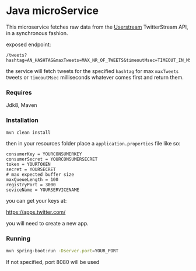 
# Java microService

This microservice fetches raw data from the [Userstream]("https://userstream.twitter.com") TwitterStream API, in a synchronous fashion.

exposed endpoint: 
```
/tweets?hashtag=AN_HASHTAG&maxTweets=MAX_NR_OF_TWEETS&timeoutMsec=TIMEOUT_IN_MSEC
```

the service will fetch tweets for the specified `hashtag` for max `maxTweets` tweets or `timeoutMsec` milliseconds whatever comes first and return them.

### Requires
Jdk8, Maven

### Installation

```sh
mvn clean install

```

then in your resources folder place a `application.properties` file like so:

```
consumerKey = YOURCONSUMERKEY
consumerSecret = YOURCONSUMERSECRET
token = YOURTOKEN
secret = YOURSECRET
# max expected buffer size
maxQueueLength = 100
registryPort = 3000
seviceName = YOURSERVICENAME
```

you can get your keys at:

https://apps.twitter.com/

you will need to create a new app.

### Running
```sh
mvn spring-boot:run -Dserver.port=YOUR_PORT
```
If not specified, port 8080 will be used